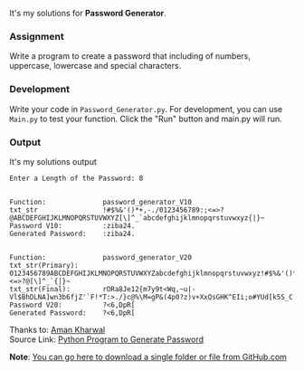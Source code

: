 It's my solutions for **Password Generator**.

### Assignment
Write a program to create a password that including of numbers, uppercase, lowercase and special characters.

### Development
Write your code in `Password_Generator.py`. For development, you can use `Main.py` to test your function. Click the "Run" button and main.py will run.

### Output
It's my solutions output
 ```
Enter a Length of the Password: 8


Function:              password_generator_V10
txt_str                !#$%&'()*+,-./0123456789:;<=>?@ABCDEFGHIJKLMNOPQRSTUVWXYZ[\]^_`abcdefghijklmnopqrstuvwxyz{|}~
Password V10:          :ziba24.
Generated Password:    :ziba24.


Function:              password_generator_V20
txt_str(Primary):      0123456789ABCDEFGHIJKLMNOPQRSTUVWXYZabcdefghijklmnopqrstuvwxyz!#$%&'()*+,-./:;<=>?@[\]^_`{|}~
txt_str(Final):        rORa8Je12{m7y9t<Wq,~u|-Vl$BhDLNA]wn3b6fjZ'`F!*T:>./}c@%\M=gP&(4p0?z)v+XxQsGHK^EIi;o#YUd[k5S_C
Password V20:          ?<6,DpR[
Generated Password:    ?<6,DpR[
```

Thanks to: [Aman Kharwal](https://thecleverprogrammer.com/about)  
Source Link:  [Python Program to Generate Password](https://thecleverprogrammer.com/2021/01/11/python-program-to-generate-password)

**Note**: [You can go here to download a single folder or file from GitHub.com](https://minhaskamal.github.io/DownGit/#/home)

